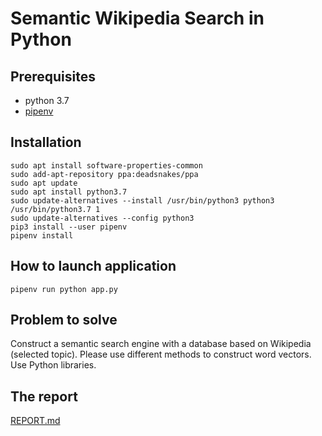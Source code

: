 # Semantic Wikipedia Search in Python

## Prerequisites

* python 3.7
* [pipenv](https://pipenv.pypa.io/en/latest/#install-pipenv-today)

## Installation

```
sudo apt install software-properties-common
sudo add-apt-repository ppa:deadsnakes/ppa
sudo apt update
sudo apt install python3.7
sudo update-alternatives --install /usr/bin/python3 python3 /usr/bin/python3.7 1
sudo update-alternatives --config python3
pip3 install --user pipenv
pipenv install
```

## How to launch application

```
pipenv run python app.py
```

## Problem to solve

Construct a semantic search engine with a database based on Wikipedia (selected topic). Please use different methods to construct word vectors. Use Python libraries.

## The report
[REPORT.md](REPORT.md)